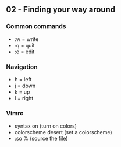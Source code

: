 ## 02 - Finding your way around

### Common commands

- :w = write
- :q = quit
- :e = edit

### Navigation

- h = left
- j = down
- k = up
- l = right

### Vimrc

- syntax on (turn on colors)
- colorscheme desert (set a colorscheme)
- :so % (source the file)

